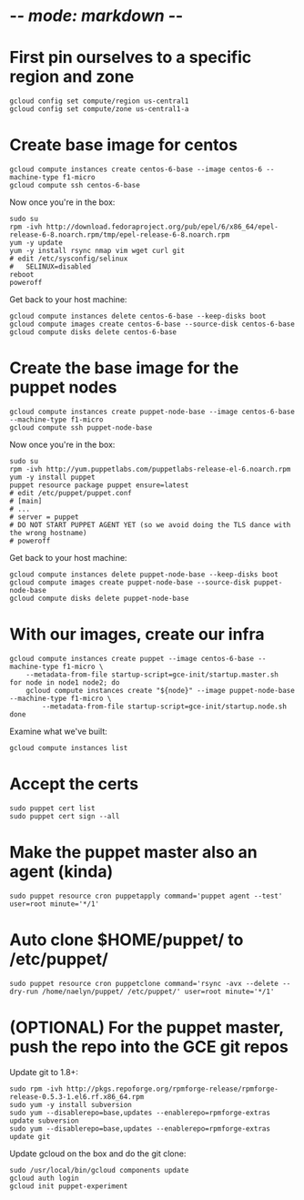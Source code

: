 # -*- mode: markdown -*-

# First pin ourselves to a specific region and zone

    gcloud config set compute/region us-central1
    gcloud config set compute/zone us-central1-a

# Create base image for centos

    gcloud compute instances create centos-6-base --image centos-6 --machine-type f1-micro
    gcloud compute ssh centos-6-base

Now once you're in the box:

    sudo su
    rpm -ivh http://download.fedoraproject.org/pub/epel/6/x86_64/epel-release-6-8.noarch.rpm/tmp/epel-release-6-8.noarch.rpm
    yum -y update
    yum -y install rsync nmap vim wget curl git
	# edit /etc/sysconfig/selinux
	#   SELINUX=disabled
	reboot
	poweroff

Get back to your host machine:

    gcloud compute instances delete centos-6-base --keep-disks boot
    gcloud compute images create centos-6-base --source-disk centos-6-base 
    gcloud compute disks delete centos-6-base

# Create the base image for the puppet nodes

    gcloud compute instances create puppet-node-base --image centos-6-base --machine-type f1-micro
    gcloud compute ssh puppet-node-base

Now once you're in the box:

    sudo su
    rpm -ivh http://yum.puppetlabs.com/puppetlabs-release-el-6.noarch.rpm
    yum -y install puppet
    puppet resource package puppet ensure=latest
    # edit /etc/puppet/puppet.conf
    # [main]
	# ...
    # server = puppet
    # DO NOT START PUPPET AGENT YET (so we avoid doing the TLS dance with the wrong hostname)
    # poweroff

Get back to your host machine:

    gcloud compute instances delete puppet-node-base --keep-disks boot
    gcloud compute images create puppet-node-base --source-disk puppet-node-base 
    gcloud compute disks delete puppet-node-base

# With our images, create our infra

    gcloud compute instances create puppet --image centos-6-base --machine-type f1-micro \
	    --metadata-from-file startup-script=gce-init/startup.master.sh
    for node in node1 node2; do
	    gcloud compute instances create "${node}" --image puppet-node-base --machine-type f1-micro \
		    --metadata-from-file startup-script=gce-init/startup.node.sh
    done
 
Examine what we've built:

    gcloud compute instances list

# Accept the certs

    sudo puppet cert list
	sudo puppet cert sign --all

# Make the puppet master also an agent (kinda)

    sudo puppet resource cron puppetapply command='puppet agent --test' user=root minute='*/1'

# Auto clone $HOME/puppet/ to /etc/puppet/

    sudo puppet resource cron puppetclone command='rsync -avx --delete --dry-run /home/naelyn/puppet/ /etc/puppet/' user=root minute='*/1'

# (OPTIONAL) For the puppet master, push the repo into the GCE git repos

Update git to 1.8+:

    sudo rpm -ivh http://pkgs.repoforge.org/rpmforge-release/rpmforge-release-0.5.3-1.el6.rf.x86_64.rpm
	sudo yum -y install subversion
    sudo yum --disablerepo=base,updates --enablerepo=rpmforge-extras update subversion
    sudo yum --disablerepo=base,updates --enablerepo=rpmforge-extras update git

Update gcloud on the box and do the git clone:

	sudo /usr/local/bin/gcloud components update
	gcloud auth login
	gcloud init puppet-experiment

